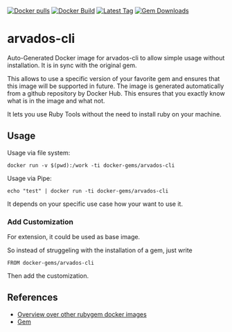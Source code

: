 [![Docker pulls](https://img.shields.io/docker/pulls/rubygem/arvados-cli.svg)](https://hub.docker.com/r/rubygem/arvados-cli/)
[![Docker Build](https://img.shields.io/docker/automated/rubygem/arvados-cli.svg)](https://hub.docker.com/r/rubygem/arvados-cli/)
[![Latest Tag](https://img.shields.io/github/tag/docker-rubygem/arvados-cli.svg)](https://hub.docker.com/r/rubygem/arvados-cli/)
[![Gem Downloads](https://img.shields.io/gem/dt/arvados-cli.svg)](https://rubygems.org/gems/arvados-cli/)
# arvados-cli

Auto-Generated Docker image for arvados-cli to allow simple usage without installation.
It is in sync with the original gem.

This allows to use a specific version of your favorite gem and ensures that this image will be supported in future.
The image is generated automatically from a github repository by Docker Hub.
This ensures that you exactly know what is in the image and what not.

It lets you use Ruby Tools without the need to install ruby on your machine.

## Usage

Usage via file system:

`docker run -v $(pwd):/work -ti docker-gems/arvados-cli`

Usage via Pipe:

`echo "test" | docker run -ti docker-gems/arvados-cli`

It depends on your specific use case how your want to use it.

### Add Customization

For extension, it could be used as base image.

So instead of struggeling with the installation of a gem, just write

`FROM docker-gems/arvados-cli`

Then add the customization.

## References

 - [Overview over other rubygem docker images](https://github.com/thinkbot/docker-rubygem)
 - [Gem](https://rubygems.org/gems/arvados-cli/)
